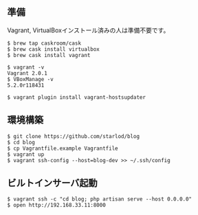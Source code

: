 ## 準備

Vagrant, VirtualBoxインストール済みの人は準備不要です。

```
$ brew tap caskroom/cask
$ brew cask install virtualbox
$ brew cask install vagrant

$ vagrant -v
Vagrant 2.0.1
$ VBoxManage -v
5.2.0r118431

$ vagrant plugin install vagrant-hostsupdater
```

## 環境構築

```
$ git clone https://github.com/starlod/blog
$ cd blog
$ cp Vagrantfile.example Vagrantfile
$ vagrant up
$ vagrant ssh-config --host=blog-dev >> ~/.ssh/config
```

## ビルトインサーバ起動

```
$ vagrant ssh -c "cd blog; php artisan serve --host 0.0.0.0"
$ open http://192.168.33.11:8000
```

